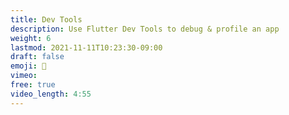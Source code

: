 ```yaml
---
title: Dev Tools
description: Use Flutter Dev Tools to debug & profile an app
weight: 6
lastmod: 2021-11-11T10:23:30-09:00
draft: false
emoji: 👶
vimeo: 
free: true
video_length: 4:55
---
```

